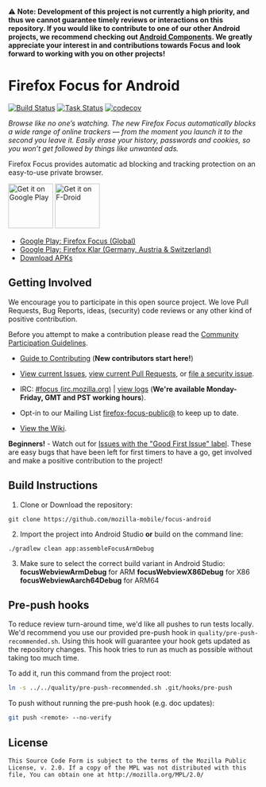 ⚠️ **Note: Development of this project is not currently a high priority, and thus we cannot guarantee timely reviews or interactions on this repository. If you would like to contribute to one of our other Android projects, we recommend checking out [Android Components](https://github.com/mozilla-mobile/android-components). We greatly appreciate your interest in and contributions towards Focus and look forward to working with you on other projects!**

# Firefox Focus for Android

[![Build Status](https://travis-ci.org/mozilla-mobile/focus-android.svg?branch=master)](https://travis-ci.org/mozilla-mobile/focus-android)
[![Task Status](https://github.taskcluster.net/v1/repository/mozilla-mobile/focus-android/master/badge.svg)](https://github.taskcluster.net/v1/repository/mozilla-mobile/focus-android/master/latest)
[![codecov](https://codecov.io/gh/mozilla-mobile/focus-android/branch/master/graph/badge.svg)](https://codecov.io/gh/mozilla-mobile/focus-android/branch/master)


_Browse like no one’s watching. The new Firefox Focus automatically blocks a wide range of online trackers — from the moment you launch it to the second you leave it. Easily erase your history, passwords and cookies, so you won’t get followed by things like unwanted ads._ 

Firefox Focus provides automatic ad blocking and tracking protection on an easy-to-use private browser.

<a href="https://play.google.com/store/apps/details?id=org.mozilla.focus" target="_blank"><img src="https://play.google.com/intl/en_us/badges/images/generic/en-play-badge.png" alt="Get it on Google Play" height="90"/></a>
<a href="https://f-droid.org/en/packages/org.mozilla.klar/" target="_blank">
<img src="https://f-droid.org/badge/get-it-on.png" alt="Get it on F-Droid" height="90"/></a>

* [Google Play: Firefox Focus (Global)](https://play.google.com/store/apps/details?id=org.mozilla.focus)
* [Google Play: Firefox Klar (Germany, Austria & Switzerland)](https://play.google.com/store/apps/details?id=org.mozilla.klar)
* [Download APKs](https://github.com/mozilla-mobile/focus-android/releases)

## Getting Involved


We encourage you to participate in this open source project. We love Pull Requests, Bug Reports, ideas, (security) code reviews or any other kind of positive contribution. 

Before you attempt to make a contribution please read the [Community Participation Guidelines](https://www.mozilla.org/en-US/about/governance/policies/participation/).

* [Guide to Contributing](https://github.com/mozilla-mobile/shared-docs/blob/master/android/CONTRIBUTING.md) (**New contributors start here!**)

* [View current Issues](https://github.com/mozilla-mobile/focus-android/issues), [view current Pull Requests](https://github.com/mozilla-mobile/focus-android/pulls), or [file a security issue][sec issue].

* IRC: [#focus (irc.mozilla.org)](https://wiki.mozilla.org/IRC) | [view logs](https://mozilla.logbot.info/focus/)
(**We're available Monday-Friday, GMT and PST working hours**).

* Opt-in to our Mailing List [firefox-focus-public@](https://mail.mozilla.org/listinfo/firefox-focus-public) to keep up to date.

* [View the Wiki](https://github.com/mozilla-mobile/focus-android/wiki).

**Beginners!** - Watch out for [Issues with the "Good First Issue" label](https://github.com/mozilla-mobile/focus-android/issues?q=is%3Aopen+is%3Aissue+label%3A%22good+first+issue%22). These are easy bugs that have been left for first timers to have a go, get involved and make a positive contribution to the project!

## Build Instructions


1. Clone or Download the repository:

  ```shell
  git clone https://github.com/mozilla-mobile/focus-android
  ```

2. Import the project into Android Studio **or** build on the command line:

  ```shell
  ./gradlew clean app:assembleFocusArmDebug
  ```

3. Make sure to select the correct build variant in Android Studio:
**focusWebviewArmDebug** for ARM
**focusWebviewX86Debug** for X86
**focusWebviewAarch64Debug** for ARM64

## Pre-push hooks
To reduce review turn-around time, we'd like all pushes to run tests locally. We'd
recommend you use our provided pre-push hook in `quality/pre-push-recommended.sh`.
Using this hook will guarantee your hook gets updated as the repository changes.
This hook tries to run as much as possible without taking too much time.

To add it, run this command from the project root:
```sh
ln -s ../../quality/pre-push-recommended.sh .git/hooks/pre-push
```

To push without running the pre-push hook (e.g. doc updates):
```sh
git push <remote> --no-verify
```

## License


    This Source Code Form is subject to the terms of the Mozilla Public
    License, v. 2.0. If a copy of the MPL was not distributed with this
    file, You can obtain one at http://mozilla.org/MPL/2.0/

[sec issue]: https://bugzilla.mozilla.org/enter_bug.cgi?assigned_to=nobody%40mozilla.org&bug_file_loc=http%3A%2F%2F&bug_ignored=0&bug_severity=normal&bug_status=NEW&cf_fx_iteration=---&cf_fx_points=---&component=Security%3A%20Android&contenttypemethod=autodetect&contenttypeselection=text%2Fplain&defined_groups=1&flag_type-4=X&flag_type-607=X&flag_type-791=X&flag_type-800=X&flag_type-803=X&form_name=enter_bug&groups=firefox-core-security&maketemplate=Remember%20values%20as%20bookmarkable%20template&op_sys=Unspecified&priority=--&product=Focus&rep_platform=Unspecified&target_milestone=---&version=---
